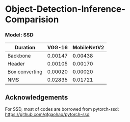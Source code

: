 # Object-Detection-Inference-Comparision

### Model: SSD

| Duration        | VGG-16           | MobileNetV2  |
| -------------   |-------------| ------|
| Backbone        | 0.00147       | 0.00438  |
| Header          | 0.00105       |  0.00170 |
| Box converting  | 0.00020       |  0.00020 |
| NMS             | 0.02835       |  0.01721 |




## Acknowledgements
For SSD, most of codes are borrowed from pytorch-ssd:
https://github.com/qfgaohao/pytorch-ssd
